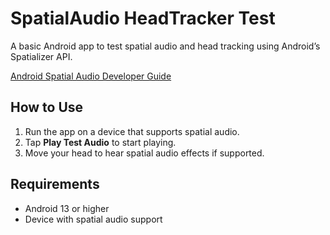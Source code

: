 # SpatialAudio HeadTracker Test

A basic Android app to test spatial audio and head tracking using Android’s Spatializer API.

[Android Spatial Audio Developer Guide](https://developer.android.com/media/grow/spatial-audio#kotlin)

## How to Use

1. Run the app on a device that supports spatial audio.
2. Tap **Play Test Audio** to start playing.
3. Move your head to hear spatial audio effects if supported.

## Requirements

* Android 13 or higher
* Device with spatial audio support

